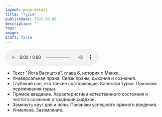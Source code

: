 ```yaml
---
layout: page-detail
title: "Турья"
publishDate: 2022.01.08
description: ""
tags:
image:
draft: false
---
```


<audio title="2022.01.08 - Турья.mp3" src="https://filer-api.advayta.org/v1.0/public/files/75090" controls=""></audio>

* Текст "Йога Васиштха", глава 6, история о Манки.
* Универсальная прана. Связь праны, дыхания и сознания.
* Глубокий сон, его тонкие составяющие. Качества турьи. Признаки переживания турьи.
* Прямое введение. Характеристики естественного состояния и чистого сознания в традиции сиддхов.
* Замкнуть круг дня и ночи. Признаки успешного прямого введения.
* Унмелана. Заземление.

  
